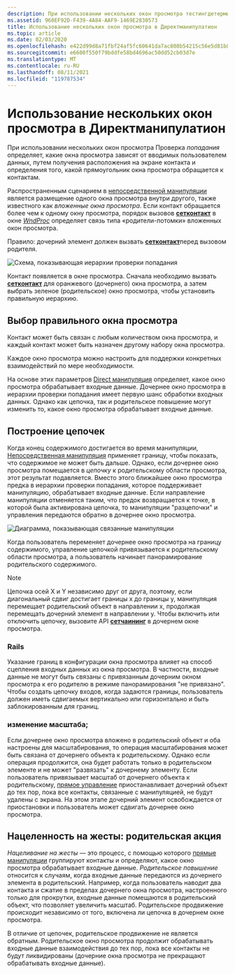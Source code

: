 ```yaml
---
description: При использовании нескольких окон просмотра тестингдетерминес на то, какие окна просмотра зависят от вводимых пользователем данных, занимая положение контакта на экране и определяя, какой прямоугольник окна просмотра обращается к контактам.
ms.assetid: 960EF92D-F439-4A84-AAF9-1469E2830573
title: Использование нескольких окон просмотра в Директманипулатион
ms.topic: article
ms.date: 02/03/2020
ms.openlocfilehash: e422d99d8a71fbf24af5fc60641da7ac808b54215c56e5d81b8c222226ef8452
ms.sourcegitcommit: e6600f550f79bddfe58bd4696ac50dd52cb03d7e
ms.translationtype: MT
ms.contentlocale: ru-RU
ms.lasthandoff: 08/11/2021
ms.locfileid: "119787534"
---
```

# <a name="using-multiple-viewports-in-directmanipulation"></a>Использование нескольких окон просмотра в Директманипулатион

При использовании нескольких окон просмотра Проверка *попадания* определяет, какие окна просмотра зависят от вводимых пользователем данных, путем получения расположения на экране контакта и определения того, какой прямоугольник окна просмотра обращается к контактам.

Распространенным сценарием в [непосредственной манипуляции](direct-manipulation-portal.md) является размещение одного окна просмотра внутри другого, также известного как *вложенные окна просмотра*. Если контакт обращается более чем к одному окну просмотра, порядок вызовов  [**сетконтакт**](/windows/win32/api/DirectManipulation/nf-directmanipulation-idirectmanipulationviewport-setcontact) в окне [*WndProc*](/previous-versions/windows/desktop/legacy/ms644975(v=vs.85)) определяет связь типа «родители-потомки» вложенных окон просмотра.

Правило: дочерний элемент должен вызвать [**сетконтакт**](/windows/win32/api/DirectManipulation/nf-directmanipulation-idirectmanipulationviewport-setcontact)перед вызовом родителя.

![Схема, показывающая иерархии проверки попадания](images/dm-art-8.png)

Контакт появляется в окне просмотра. Сначала необходимо вызвать [**сетконтакт**](/windows/win32/api/DirectManipulation/nf-directmanipulation-idirectmanipulationviewport-setcontact) для оранжевого (дочернего) окна просмотра, а затем выбрать зеленое (родительское) окно просмотра, чтобы установить правильную иерархию.

## <a name="targeting-the-correct-viewport"></a>Выбор правильного окна просмотра

Контакт может быть связан с любым количеством окна просмотра, и каждый контакт может быть назначен другому набору окна просмотра.

Каждое окно просмотра можно настроить для поддержки конкретных взаимодействий по мере необходимости.

На основе этих параметров [Direct манипуляция](direct-manipulation-portal.md) определяет, какое окно просмотра обрабатывает входные данные. Дочернее окно просмотра в иерархии проверки попадания имеет первую шанс обработки входных данных. Однако как цепочка, так и родительское повышение могут изменить то, какое окно просмотра обрабатывает входные данные.

## <a name="chaining"></a>Построение цепочек

Когда конец содержимого достигается во время манипуляции, [Непосредственная манипуляция](direct-manipulation-portal.md) применяет границу, чтобы показать, что содержимое не может быть дальше. Однако, если дочернее окно просмотра помещается в *цепочку* к родительскому области просмотра, этот результат подавляется. Вместо этого ближайшее окно просмотра предка в иерархии проверки попадания, которое поддерживает манипуляцию, обрабатывает входные данные. Если направление манипуляции отменяется таким, что предок возвращается к точке, в которой была активирована цепочка, то манипуляции "разцепочки" и управления передаются обратно в дочернее окно просмотра.

![Диаграмма, показывающая связанные манипуляции](images/dm-art-9.png)

Когда пользователь переменяет дочернее окно просмотра на границу содержимого, управление цепочкой привязывается к родительскому области просмотра, а пользователь начинает панорамирование родительского содержимого.

> [!Note]  
> Цепочка осей X и Y независимо друг от друга, поэтому, если диагональный сдвиг достигает границы x до границы y, манипуляция перемещает родительский объект в направлении x, продолжая перемещать дочерний элемент в направлении y. Чтобы включить или отключить цепочку, вызовите API [**сетчаининг**](/windows/win32/api/DirectManipulation/nf-directmanipulation-idirectmanipulationviewport-setchaining) в дочернем окне просмотра.

### <a name="rails"></a>Rails

Указание границ в конфигурации окна просмотра влияет на способ сцепления входных данных из окна просмотра. В частности, входные данные не могут быть связаны с привязанным дочерним окном просмотра к его родителю в режиме панорамирования "не привязано". Чтобы создать цепочку входов, когда задаются границы, пользователь должен иметь сдвигаемых вертикально или горизонтально и быть заблокированным для границ.

### <a name="zooming"></a>изменение масштаба;

Если дочернее окно просмотра вложено в родительский объект и оба настроены для масштабирования, то операция масштабирования может быть связана от дочернего объекта к родительскому. Однако если операция продолжится, она будет работать только в родительском элементе и не может "развязать" к дочернему элементу. Если пользователь привязывает масштаб от дочернего объекта к родительскому, [прямое управление](direct-manipulation-portal.md) приостанавливает дочерний объект до тех пор, пока все контакты, связанные с манипуляцией, не будут удалены с экрана. На этом этапе дочерний элемент освобождается от приостановки и пользователь может сдвигать дочернее окно просмотра.

## <a name="gesture-targeting-parent-promotion"></a>Нацеленность на жесты: родительская акция

*Нацеливание на жесты* — это процесс, с помощью которого [прямые манипуляции](direct-manipulation-portal.md) группируют контакты и определяют, какое окно просмотра обрабатывает входные данные. *Родительское повышение* относится к случаям, когда входные данные передаются из дочернего элемента в родительский. Например, когда пользователь наводит два контакта и сжатие в пределах дочернего окна просмотра, настроенного только для прокрутки, входные данные помещаются в родительский объект, что позволяет увеличить масштаб. Родительское продвижение происходит независимо от того, включена ли цепочка в дочернем окне просмотра.

В отличие от цепочек, родительское продвижение не является обратным. Родительское окно просмотра продолжит обрабатывать входные данные взаимодействия до тех пор, пока все контакты не будут ликвидированы (дочерние окна просмотра не прекращают обрабатывать входные данные).
